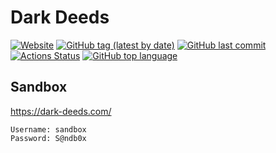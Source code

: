 # Dark Deeds

[![Website](https://img.shields.io/website?down_color=lightgrey&down_message=offline&up_color=blue&up_message=online&url=https%3A%2F%2Fdark-deeds.com)](https://dark-deeds.com)
[![GitHub tag (latest by date)](https://img.shields.io/github/v/tag/gerrkoff/dark-deeds)](https://github.com/gerrkoff/dark-deeds/tags)
[![GitHub last commit](https://img.shields.io/github/last-commit/gerrkoff/dark-deeds.svg)](https://github.com/gerrkoff/dark-deeds/commits/master)
[![Actions Status](https://github.com/gerrkoff/dark-deeds/workflows/CI/badge.svg)](https://github.com/gerrkoff/dark-deeds/actions)
[![GitHub top language](https://img.shields.io/github/languages/top/gerrkoff/dark-deeds.svg)](https://github.com/gerrkoff/dark-deeds/)

## Sandbox

https://dark-deeds.com/
```
Username: sandbox
Password: S@ndb0x
```
